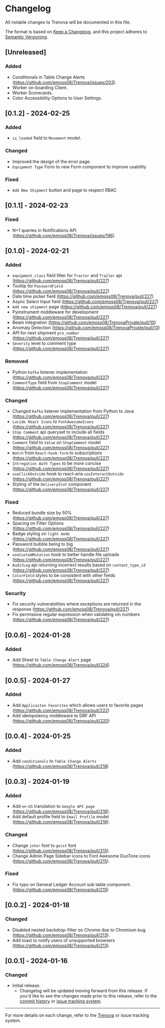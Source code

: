 # Changelog

All notable changes to Trenova will be documented in this file.

The format is based on [Keep a Changelog](https://keepachangelog.com/en/1.0.0/),
and this project adheres to [Semantic Versioning](https://semver.org/spec/v2.0.0.html).

## [Unreleased]

### Added

- Conditionals in Table Change Alerts (https://github.com/emoss08/Trenova/issues/203).
- Worker on-boarding Client.
- Worker Scorecards.
- Color Accessibility Options to User Settings.

## [0.1.2] - 2024-02-25

### Added
- `is_loaded` field to `Movement` model.

### Changed

- Improved the design of the error page.
- `Equipment Type` Form to new Form component to improve usability

### Fixed
- `Add New Shipment` button and page to respect RBAC

## [0.1.1] - 2024-02-23

### Fixed

- N+1 queries in Notifications API (https://github.com/emoss08/Trenova/issues/196).

## [0.1.0] - 2024-02-21

### Added
- `equipment_class` field filter for `Tractor` and `Trailer` api (https://github.com/emoss08/Trenova/pull/227)
- Tooltip for `PasswordField` (https://github.com/emoss08/Trenova/pull/227)
- Date time picker field (https://github.com/emoss08/Trenova/pull/227)
- Async Select Input field (https://github.com/emoss08/Trenova/pull/227)
- `Add new shipment` page (https://github.com/emoss08/Trenova/pull/227)
- Pyinstrument middleware for development (https://github.com/emoss08/Trenova/pull/227)
- Beam Integration (https://github.com/emoss08/TrenovaPrivate/pull/10)
- Anomaly Detection (https://github.com/emoss08/TrenovaPrivate/pull/13)
- API for next shipment `pro_number` (https://github.com/emoss08/Trenova/pull/227)
- `Severity` level to comment type (https://github.com/emoss08/Trenova/pull/227)

### Removed
- Python `Kafka` listener implementation (https://github.com/emoss08/Trenova/pull/227)
- `CommentType` field from `StopComment` model (https://github.com/emoss08/Trenova/pull/227)

### Changed
- Changed `Kafka` listener implementation from Python to Java (https://github.com/emoss08/Trenova/pull/227)
- `Lucide React Icons` to `FontAwesomeIcons` (https://github.com/emoss08/Trenova/pull/227)
- `Stop Comment` api queryset to include all fields (https://github.com/emoss08/Trenova/pull/227)
- `Comment` field to `Value` on `StopComment` model (https://github.com/emoss08/Trenova/pull/227)
- `Watch` from `React-hook-form` to subscriptions (https://github.com/emoss08/Trenova/pull/227)
- `Intregation Auth Types` to be more concise (https://github.com/emoss08/Trenova/pull/227)
- `useClickOutside` hook to react-aria `useInteractOutside` (https://github.com/emoss08/Trenova/pull/227)
- Styling of the `DeliverySlot` component (https://github.com/emoss08/Trenova/pull/227)

### Fixed
- Reduced bundle size by 50% (https://github.com/emoss08/Trenova/pull/227)
- Spacing on Filter Options (https://github.com/emoss08/Trenova/pull/227)
- Badge styling on `light mode` (https://github.com/emoss08/Trenova/pull/227)
- Password bubble being to big (https://github.com/emoss08/Trenova/pull/227)
- `useCustomMutation` hook to better handle file uploads (https://github.com/emoss08/Trenova/pull/227)
- `AuditLog` api returning incorrect results based on `content_type_id` (https://github.com/emoss08/Trenova/pull/227)
- `ColorFIeld` styles to be consistent with other fields (https://github.com/emoss08/Trenova/pull/227)

### Security
- Fix security vulnerabilities where exceptions are returned in the response (https://github.com/emoss08/Trenova/pull/227)
- Fix permissive regular expression when validating vin numbers (https://github.com/emoss08/Trenova/pull/227)


## [0.0.6] - 2024-01-28

### Added
- Add Sheet to `Table Change Alert` page (https://github.com/emoss08/Trenova/pull/224)

## [0.0.5] - 2024-01-27

### Added
- Add `Applicaiton Favorites` which allows users to favorite pages (https://github.com/emoss08/Trenova/pull/222)
- Add idempotency middleware to DRF API (https://github.com/emoss08/Trenova/pull/220)

## [0.0.4] - 2024-01-25

### Added
- Add `conditionals` to `Table Change Alerts` (https://github.com/emoss08/Trenova/pull/218)

## [0.0.3] - 2024-01-19

### Added
- Add `en-US` translation to `Google API page` (https://github.com/emoss08/Trenova/pull/216).
- Add default profile field to `Email Profile` model (https://github.com/emoss08/Trenova/pull/216).

### Changed
- Change `inter` font to `geist` font (https://github.com/emoss08/Trenova/pull/215).
- Change Admin Page Sidebar icons to Font Awesome DuoTone icons (https://github.com/emoss08/Trenova/pull/215).

### Fixed
- Fix typo on General Ledger Account sub table component. (https://github.com/emoss08/Trenova/pull/215)

## [0.0.2] - 2024-01-18

### Changed
- Disabled nested backdrop-filter on Chrome due to Chromium bug (https://github.com/emoss08/Trenova/pull/213).
- Add toast to notify users of unsupported browsers (https://github.com/emoss08/Trenova/pull/213).

## [0.0.1] - 2024-01-16

### Changed
- Initial release.
    - Changelog will be updated moving forward from this release. If you'd like to see the changes made prior to this release, refer to the [commit history](https://github.com/emoss08/Trenova/commits/master/) or [issue tracking system](https://github.com/emoss08/Trenova/issues).

---

For more details on each change, refer to the [Trenova](https://github.com/emoss08/trenova) or issue tracking system.
